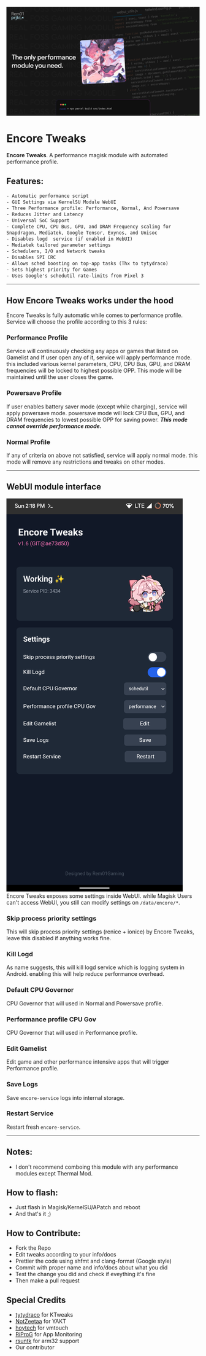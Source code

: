 ![ENCORE_HERO](./img/banner.jpg)
# Encore Tweaks
**Encore Tweaks**. A performance magisk module with automated performance profile.

## Features:
```
- Automatic performance script
- GUI Settings via KernelSU Module WebUI
- Three Performance profile: Performance, Normal, And Powersave
- Reduces Jitter and Latency
- Universal SoC Support
- Complete CPU, CPU Bus, GPU, and DRAM Frequency scaling for Snapdragon, Mediatek, Google Tensor, Exynos, and Unisoc
- Disables logd  service (if enabled in WebUI)
- Mediatek tailored parameter settings
- Schedulers, I/O and Network tweaks
- Disables SPI CRC
- Allows sched boosting on top-app tasks (Thx to tytydraco)
- Sets highest priority for Games
- Uses Google's schedutil rate-limits from Pixel 3
```

---

## How Encore Tweaks works under the hood
Encore Tweaks is fully automatic while comes to performance profile. Service will choose the profile according to this 3 rules:

### Performance Profile
Service will continuously checking any apps or games that listed on Gamelist and If user open any of it, service will apply performance mode. this included various kernel parameters, CPU, CPU Bus, GPU, and DRAM frequencies will be locked to highest possible OPP. This mode will be maintained until the user closes the game.

### Powersave Profile
If user enables battery saver mode (except while charging), service will apply powersave mode. powersave mode will lock CPU Bus, GPU, and DRAM frequencies to lowest possible OPP for saving power. ***This mode cannot override performance mode.***

### Normal Profile
If any of criteria on above not satisfied, service will apply normal mode. this mode will remove any restrictions and tweaks on other modes.

---

## WebUI module interface
![WebUI](./img/Screenshot_20240922-141826_KernelSU.png)
Encore Tweaks exposes some settings inside WebUI. while Magisk Users can't access WebUI, you still can modify settings on `/data/encore/*`.

### Skip process priority settings
This will skip process priority settings (renice + ionice) by Encore Tweaks, leave this disabled if anything works fine.

### Kill Logd
As name suggests, this will kill logd service which is logging system in Android. enabling this will help reduce performance overhead.

### Default CPU Governor
CPU Governor that will used in Normal and Powersave profile.

### Performance profile CPU Gov
CPU Governor that will used in Performance profile.

### Edit Gamelist
Edit game and other performance intensive apps that will trigger Performance profile.

### Save Logs
Save `encore-service` logs into internal storage.

### Restart Service
Restart fresh `encore-service`.

---

## Notes:
- I don't recommend comboing this module with any performance modules except Thermal Mod.

## How to flash:
- Just flash in Magisk/KernelSU/APatch and reboot
- And that's it ;)

## How to Contribute:
- Fork the Repo
- Edit tweaks according to your info/docs
- Prettier the code using shfmt and clang-format (Google style)
- Commit with proper name and info/docs about what you did
- Test the change you did and check if eveything it's fine
- Then make a pull request

## Special Credits
- [tytydraco](https://github.com/tytydraco/KTweak) for KTweaks
- [NotZeetaa](https://github.com/NotZeetaa/YAKT) for YAKT
- [hoytech](https://github.com/hoytech/vmtouch) for vmtouch
- [RiProG](https://github.com/RiProG-id) for App Monitoring
- [rsuntk](https://github.com/rsuntk) for arm32 support
- Our contributor
